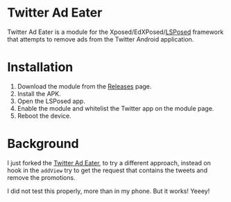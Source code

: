 # Twitter Ad Eater

Twitter Ad Eater is a module for the Xposed/EdXPosed/[LSPosed](https://github.com/LSPosed/LSPosed) framework that attempts to remove ads from the Twitter Android application.

# Installation

1. Download the module from the [Releases](https://github.com/kozko2001/twitter-ad-eater/releases) page.
2. Install the APK.
3. Open the LSPosed app.
4. Enable the module and whitelist the Twitter app on the module page.
5. Reboot the device.

# Background

I just forked the  [Twitter Ad Eater](https://github.com/ppawel/twitter-ad-eater), to try a different
approach, instead on hook in the `addView` try to get the request that contains the tweets and
remove the promotions.

I did not test this properly, more than in my phone. But it works! Yeeey!
